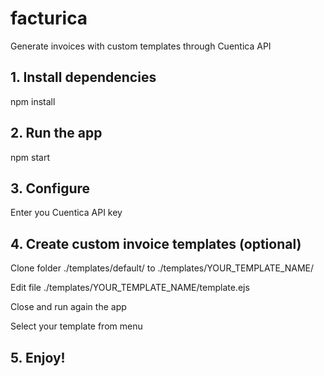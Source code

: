 # facturica

Generate invoices with custom templates through Cuentica API

## 1. Install dependencies

npm install

## 2. Run the app

npm start

## 3. Configure

Enter you Cuentica API key

## 4. Create custom invoice templates (optional)

Clone folder ./templates/default/ to ./templates/YOUR_TEMPLATE_NAME/

Edit file ./templates/YOUR_TEMPLATE_NAME/template.ejs

Close and run again the app

Select your template from menu

## 5. Enjoy!

